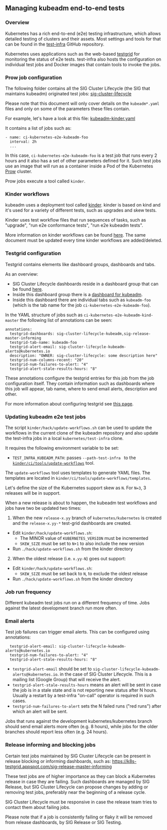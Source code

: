 ## Managing kubeadm end-to-end tests

### Overview

Kubernetes has a rich end-to-end (e2e) testing infrastructure, which allows detailed testing of clusters and their assets. Most settings and tools for that can be found in the [test-infra](https://git.k8s.io/test-infra) GitHub repository.

Kubernetes uses applications such as the web-based [testgrid](https://k8s-testgrid.appspot.com/) for monitoring the status of e2e tests. test-infra also hosts the configuration on individual test jobs and Docker images that contain tools to invoke the jobs.

### Prow job configuration

The following folder contains all the SIG Cluster Lifecycle (the SIG that maintains kubeadm) originated test jobs:
[sig-cluster-lifecycle](https://git.k8s.io/test-infra/config/jobs/kubernetes/sig-cluster-lifecycle)

Please note that this document will only cover details on the `kubeadm*.yaml` files and only on some of the parameters
these files contain.

For example, let's have a look at this file:
[kubeadm-kinder.yaml](https://git.k8s.io/test-infra/config/jobs/kubernetes/sig-cluster-lifecycle/kubeadm-kinder.yaml)

It contains a list of jobs such as:
```
- name: ci-kubernetes-e2e-kubeadm-foo
  interval: 2h
  ...
```

In this case, `ci-kubernetes-e2e-kubeadm-foo` is a test job that runs every 2 hours and it also
has a set of other parameters defined for it. Such test jobs use an image that will run as a container inside
a Pod of the Kubernetes [Prow](https://git.k8s.io/test-infra/prow) cluster.

Prow jobs execute a tool called `kinder`.

### Kinder workflows

kubeadm uses a deployment tool called [kinder](https://git.k8s.io/kubeadm/kinder).
kinder is based on kind and it's used for a variety of different tests, such as upgrades and skew tests.

Kinder uses test workflow files that run sequences of tasks, such as "upgrade", "run e2e conformance tests", "run e2e kubeadm tests".

More information on kinder workflows can be found [here](kinder/ci/kubeadm-periodic.tests.md).
The same document must be updated every time kinder workflows are added/deleted.

### Testgrid configuration

Testgrid contains elements like dashboard groups, dashboards and tabs.

As an overview:
- SIG Cluster Lifecycle dashboards reside in a dashboard group that can be found [here](https://k8s-testgrid.appspot.com).
- Inside this dashboard group there is a [dashboard for kubeadm](https://k8s-testgrid.appspot.com/sig-cluster-lifecycle-kubeadm).
- Inside this dashboard there are individual tabs such as `kubeadm-foo` (which is the tab name for the
job `ci-kubernetes-e2e-kubeadm-foo`).

In the YAML structure of jobs such as `ci-kubernetes-e2e-kubeadm-kind-master` the following list
of annotations can be seen:

```
annotations:
  testgrid-dashboards: sig-cluster-lifecycle-kubeadm,sig-release-master-informing
  testgrid-tab-name: kubeadm-foo
  testgrid-alert-email: sig-cluster-lifecycle-kubeadm-alerts@kubernetes.io
  description: "OWNER: sig-cluster-lifecycle: some description here"
  testgrid-num-columns-recent: "20"
  testgrid-num-failures-to-alert: "4"
  testgrid-alert-stale-results-hours: "8"
```

These annotations configure the testgrid entries for this job from the job configuration itself.
They contain information such as dashboards where this job will appear, tab name, where to send email alerts,
description and other.

For more information about configuring testgrid see [this page](https://git.k8s.io/test-infra/testgrid/config.md).

### Updating kubeadm e2e test jobs

The script `kinder/hack/update-workflows.sh` can be used to update
the workflows in the current clone of the kubeadm repository and also
update the test-infra jobs in a local `kubernetes/test-infra` clone.

It requires the following environment variable to be set:
- `TEST_INFRA_KUBEADM_PATH`: passes `--path-test-infra ` to the
[`kinder/ci/tools/update-workflows`](kinder/ci/tools/update-workflows/README.md) tool.

The `update-workflows` tool uses templates to generate YAML files.
The templates are located in `kinder/ci/tools/update-workflows/templates`.

Let's define the size of the Kubernetes support skew as `N`.
For `N=3`, 3 releases will be in support.

When a new release is about to happen, the kubeadm test workflows and jobs have
two be updated two times:
1. When the new `release-x.yy` branch of `kubernetes/kubernetes` is created and the
  `release-x.yy-*` test-grid dashboards are created.
  - Edit `kinder/hack/update-workflows.sh`:
    - The MINOR value of `KUBERNETES_VERSION` must be incremented
    - `SKEW_SIZE` must be set to `N+1` to also include the new version
  - Run `./hack/update-workflows.sh` from the kinder directory

2. When the oldest release (i.e. `x.yy-N`) goes out support:
  - Edit `kinder/hack/update-workflows.sh`:
    - `SKEW_SIZE` must be set back to `N`, to exclude the oldest release
  - Run `./hack/update-workflows.sh`  from the kinder directory

### Job run frequency

Different kubeadm test jobs run on a different frequency of time.
Jobs against the latest development branch run more often.

### Email alerts

Test job failures can trigger email alerts. This can be configured using annotations:

```
  testgrid-alert-email: sig-cluster-lifecycle-kubeadm-alerts@kubernetes.io
  testgrid-num-failures-to-alert: "4"
  testgrid-alert-stale-results-hours: "8"
```

- `testgrid-alert-email` should be set to `sig-cluster-lifecycle-kubeadm-alerts@kubernetes.io`.
in the case of SIG Cluster Lifecycle. This is a mailing list (Google Group) that will receive the alert.
- `testgrid-alert-stale-results-hours` means an alert will be sent in case the job is in a stale state
and is not reporting new status after N hours. Usually a restart by a test-infra "on-call" operator
is required in such cases.
- `testgrid-num-failures-to-alert` sets the N failed runs ("red runs") after which an alert will be sent.

Jobs that runs against the development kubernetes/kubernetes branch should send email alerts more often
(e.g. 8 hours), while jobs for the older branches should report less often (e.g. 24 hours).

### Release informing and blocking jobs

Certain test jobs maintained by SIG Cluster Lifecycle can be present in release blocking or informing dashboards, such as:
https://k8s-testgrid.appspot.com/sig-release-master-informing

These test jobs are of higher importance as they can block a Kubernetes release in case they are failing.
Such dashboards are managed by SIG Release, but SIG Cluster Lifecycle can propose changes by adding or removing
test jobs, preferably near the beginning of a release cycle.

SIG Cluster Lifecycle must be responsive in case the release team tries to contact them about failing jobs.

Please note that if a job is consistently failing or flaky it will be removed from release dashboards,
by SIG Release or SIG Testing.
